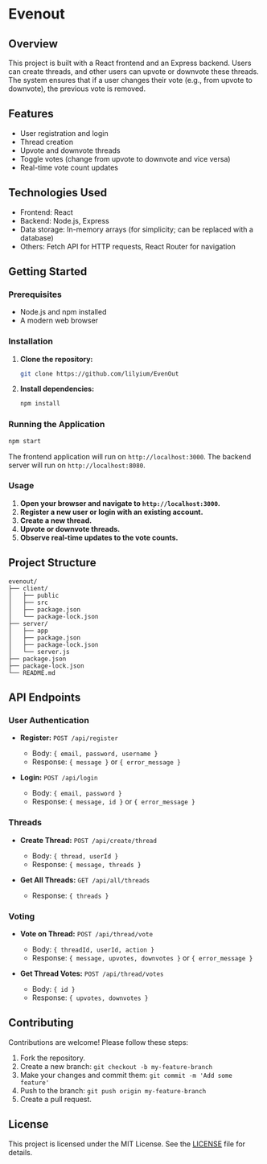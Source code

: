 # Evenout

## Overview

This project is built with a React frontend and an Express backend. Users can create threads, and other users can upvote or downvote these threads. The system ensures that if a user changes their vote (e.g., from upvote to downvote), the previous vote is removed.

## Features

- User registration and login
- Thread creation
- Upvote and downvote threads
- Toggle votes (change from upvote to downvote and vice versa)
- Real-time vote count updates

## Technologies Used

- Frontend: React
- Backend: Node.js, Express
- Data storage: In-memory arrays (for simplicity; can be replaced with a database)
- Others: Fetch API for HTTP requests, React Router for navigation

## Getting Started

### Prerequisites

- Node.js and npm installed
- A modern web browser

### Installation

1. **Clone the repository:**

   ```sh
   git clone https://github.com/lilyium/EvenOut
   ```

2. **Install dependencies:**

   ```sh
   npm install
   ```

### Running the Application

   ```sh
   npm start
   ```

   The frontend application will run on `http://localhost:3000`.
   The backend server will run on `http://localhost:8080`.

### Usage

1. **Open your browser and navigate to `http://localhost:3000`.**
2. **Register a new user or login with an existing account.**
3. **Create a new thread.**
4. **Upvote or downvote threads.**
5. **Observe real-time updates to the vote counts.**

## Project Structure

```
evenout/
├── client/
│   ├── public
│   ├── src
│   ├── package.json
│   └── package-lock.json
├── server/
│   ├── app
│   ├── package.json
│   ├── package-lock.json
│   └── server.js
├── package.json
├── package-lock.json
└── README.md
```

## API Endpoints

### User Authentication

- **Register:** `POST /api/register`
  - Body: `{ email, password, username }`
  - Response: `{ message }` or `{ error_message }`

- **Login:** `POST /api/login`
  - Body: `{ email, password }`
  - Response: `{ message, id }` or `{ error_message }`

### Threads

- **Create Thread:** `POST /api/create/thread`
  - Body: `{ thread, userId }`
  - Response: `{ message, threads }`

- **Get All Threads:** `GET /api/all/threads`
  - Response: `{ threads }`

### Voting

- **Vote on Thread:** `POST /api/thread/vote`
  - Body: `{ threadId, userId, action }`
  - Response: `{ message, upvotes, downvotes }` or `{ error_message }`

- **Get Thread Votes:** `POST /api/thread/votes`
  - Body: `{ id }`
  - Response: `{ upvotes, downvotes }`

## Contributing

Contributions are welcome! Please follow these steps:

1. Fork the repository.
2. Create a new branch: `git checkout -b my-feature-branch`
3. Make your changes and commit them: `git commit -m 'Add some feature'`
4. Push to the branch: `git push origin my-feature-branch`
5. Create a pull request.

## License

This project is licensed under the MIT License. See the [LICENSE](LICENSE) file for details.
